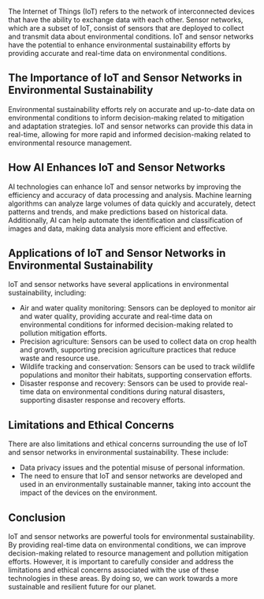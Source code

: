 
The Internet of Things (IoT) refers to the network of interconnected devices that have the ability to exchange data with each other. Sensor networks, which are a subset of IoT, consist of sensors that are deployed to collect and transmit data about environmental conditions. IoT and sensor networks have the potential to enhance environmental sustainability efforts by providing accurate and real-time data on environmental conditions.

The Importance of IoT and Sensor Networks in Environmental Sustainability
-------------------------------------------------------------------------

Environmental sustainability efforts rely on accurate and up-to-date data on environmental conditions to inform decision-making related to mitigation and adaptation strategies. IoT and sensor networks can provide this data in real-time, allowing for more rapid and informed decision-making related to environmental resource management.

How AI Enhances IoT and Sensor Networks
---------------------------------------

AI technologies can enhance IoT and sensor networks by improving the efficiency and accuracy of data processing and analysis. Machine learning algorithms can analyze large volumes of data quickly and accurately, detect patterns and trends, and make predictions based on historical data. Additionally, AI can help automate the identification and classification of images and data, making data analysis more efficient and effective.

Applications of IoT and Sensor Networks in Environmental Sustainability
-----------------------------------------------------------------------

IoT and sensor networks have several applications in environmental sustainability, including:

* Air and water quality monitoring: Sensors can be deployed to monitor air and water quality, providing accurate and real-time data on environmental conditions for informed decision-making related to pollution mitigation efforts.
* Precision agriculture: Sensors can be used to collect data on crop health and growth, supporting precision agriculture practices that reduce waste and resource use.
* Wildlife tracking and conservation: Sensors can be used to track wildlife populations and monitor their habitats, supporting conservation efforts.
* Disaster response and recovery: Sensors can be used to provide real-time data on environmental conditions during natural disasters, supporting disaster response and recovery efforts.

Limitations and Ethical Concerns
--------------------------------

There are also limitations and ethical concerns surrounding the use of IoT and sensor networks in environmental sustainability. These include:

* Data privacy issues and the potential misuse of personal information.
* The need to ensure that IoT and sensor networks are developed and used in an environmentally sustainable manner, taking into account the impact of the devices on the environment.

Conclusion
----------

IoT and sensor networks are powerful tools for environmental sustainability. By providing real-time data on environmental conditions, we can improve decision-making related to resource management and pollution mitigation efforts. However, it is important to carefully consider and address the limitations and ethical concerns associated with the use of these technologies in these areas. By doing so, we can work towards a more sustainable and resilient future for our planet.
